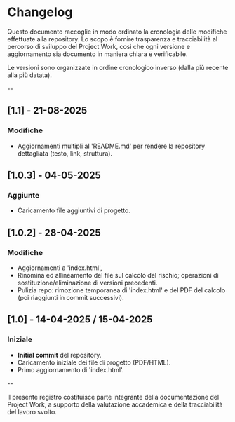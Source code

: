 # Changelog

Questo documento raccoglie in modo ordinato la cronologia delle modifiche effettuate alla repository.
Lo scopo è fornire trasparenza e tracciabilità al percorso di sviluppo del Project Work, così che ogni versione e aggiornamento sia documento in maniera chiara e verificabile.

Le versioni sono organizzate in ordine cronologico inverso (dalla più recente alla più datata).

--

## [1.1] - 21-08-2025
### Modifiche
- Aggiornamenti multipli al 'README.md' per rendere la repository dettagliata (testo, link, struttura).

## [1.0.3] - 04-05-2025
### Aggiunte
- Caricamento file aggiuntivi di progetto.

## [1.0.2] - 28-04-2025
### Modifiche
- Aggiornamenti a 'index.html',
- Rinomina ed allineamento del file sul calcolo del rischio; operazioni di sostituzione/eliminazione di versioni precedenti.
- Pulizia repo: rimozione temporanea di 'index.html' e del PDF del calcolo (poi riaggiunti in commit successivi).

## [1.0] - 14-04-2025 / 15-04-2025
### Iniziale
- **Initial commit** del repository.
- Caricamento iniziale dei file di progetto (PDF/HTML).
- Primo aggiornamento di 'index.html'.

--

Il presente registro costituisce parte integrante della documentazione del Project Work, a supporto della valutazione accademica e della tracciabilità del lavoro svolto.
